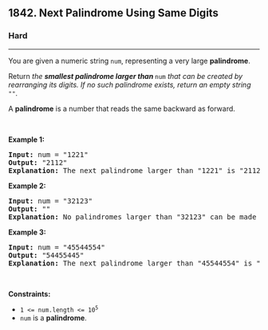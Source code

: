 <h2>1842. Next Palindrome Using Same Digits</h2><h3>Hard</h3><hr><div><p>You are given a numeric string <code>num</code>, representing a very large <strong>palindrome</strong>.</p>

<p>Return<em> the <strong>smallest palindrome larger than </strong></em><code>num</code><em> that can be created by rearranging its digits. If no such palindrome exists, return an empty string </em><code>""</code>.</p>

<p>A <strong>palindrome</strong> is a number that reads the same backward as forward.</p>

<p>&nbsp;</p>
<p><strong>Example 1:</strong></p>

<pre><strong>Input:</strong> num = "1221"
<strong>Output:</strong> "2112"
<strong>Explanation:</strong>&nbsp;The next palindrome larger than "1221" is "2112".
</pre>

<p><strong>Example 2:</strong></p>

<pre><strong>Input:</strong> num = "32123"
<strong>Output:</strong> ""
<strong>Explanation:</strong>&nbsp;No palindromes larger than "32123" can be made by rearranging the digits.
</pre>

<p><strong>Example 3:</strong></p>

<pre><strong>Input:</strong> num = "45544554"
<strong>Output:</strong> "54455445"
<strong>Explanation:</strong> The next palindrome larger than "45544554" is "54455445".
</pre>

<p>&nbsp;</p>
<p><strong>Constraints:</strong></p>

<ul>
	<li><code>1 &lt;= num.length &lt;= 10<sup>5</sup></code></li>
	<li><code>num</code> is a <strong>palindrome</strong>.</li>
</ul></div>